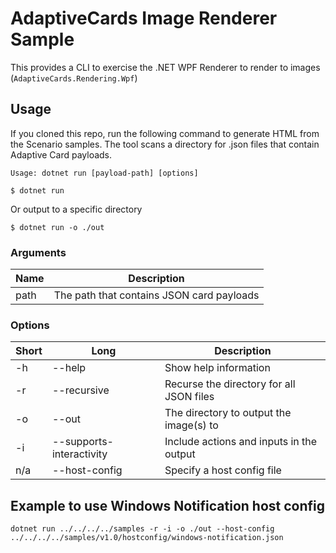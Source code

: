 ﻿# AdaptiveCards Image Renderer Sample

This provides a CLI to exercise the .NET WPF Renderer to render to images (`AdaptiveCards.Rendering.Wpf`)

## Usage

If you cloned this repo, run the following command to generate HTML from the Scenario samples. The tool scans a directory for .json files that contain Adaptive Card payloads.

```console
Usage: dotnet run [payload-path] [options]
```

```console
$ dotnet run
```

Or output to a specific directory

```console
$ dotnet run -o ./out
```


### Arguments

Name | Description
---|---
path | The path that contains JSON card payloads

### Options

Short | Long | Description
---|---|---
-h |--help | Show help information
-r |--recursive | Recurse the directory for all JSON files
-o |--out | The directory to output the image(s) to
-i | --supports-interactivity  | Include actions and inputs in the output
n/a | --host-config | Specify a host config file

## Example to use Windows Notification host config

```console
dotnet run ../../../../samples -r -i -o ./out --host-config ../../../../samples/v1.0/hostconfig/windows-notification.json
```